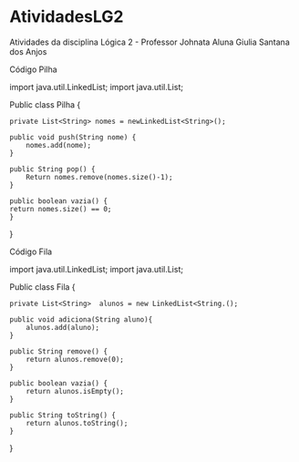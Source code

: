 # AtividadesLG2
Atividades da disciplina Lógica 2 - Professor Johnata
Aluna Giulia Santana dos Anjos


Código Pilha 

import java.util.LinkedList;
import java.util.List;

Public class Pilha {

	private List<String> nomes = newLinkedList<String>();

	public void push(String nome) {
		nomes.add(nome);
	}

	public String pop() {
		Return nomes.remove(nomes.size()-1);
	}

	public boolean vazia() {
	return nomes.size() == 0;
	}
}


Código Fila 

import java.util.LinkedList;
import java.util.List;

Public class Fila {

	private List<String>  alunos = new LinkedList<String.();

	public void adiciona(String aluno){
		alunos.add(aluno);
	}

	public String remove() {
		return alunos.remove(0);
	}

	public boolean vazia() {
		return alunos.isEmpty();
	}

	public String toString() {
		return alunos.toString();
	}
}
